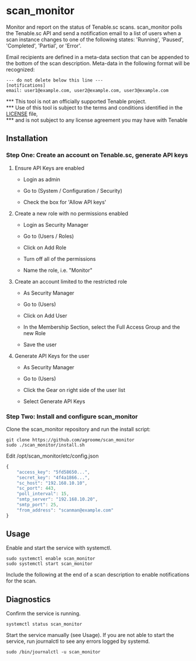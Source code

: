 # scan_monitor

Monitor and report on the status of Tenable.sc scans. scan_monitor polls the Tenable.sc API and send a notification
email to a list of users when a scan instance changes to one of the following states: 
 'Running', 'Paused', 'Completed', 'Partial', or 'Error'.
 
Email recipients are defined in a meta-data section that can be appended to the bottom of the scan 
description. Meta-data in the following format will be recognized:

```
--- do not delete below this line ---
[notifications]
email: user1@example.com, user2@example.com, user3@example.com 
```

*** This tool is not an officially supported Tenable project.                   
*** Use of this tool is subject to the terms and conditions identified in the [LICENSE](LICENSE) file,  
*** and is not subject to any license agreement you may have with Tenable 

## Installation

### Step One: Create an account on Tenable.sc, generate API keys
1. Ensure API Keys are enabled

    - Login as admin
    
    - Go to (System / Configuration / Security)
    
    - Check the box for 'Allow API keys'
    
2. Create a new role with no permissions enabled 

    - Login as Security Manager 

    - Go to (Users / Roles)
    
    - Click on Add Role
    
    - Turn off all of the permissions
    
    - Name the role, i.e. "Monitor"
    
3. Create an account limited to the restricted role

    - As Security Manager
    
    - Go to (Users)
    
    - Click on Add User
    
    - In the Membership Section, select the Full Access Group and the new Role
    
    - Save the user
    
4. Generate API Keys for the user

    - As Security Manager
    
    - Go to (Users)
    
    - Click the Gear on right side of the user list
    
    - Select Generate API Keys

### Step Two: Install and configure scan_monitor 
Clone the scan_monitor repository and run the install script:
```
git clone https://github.com/agroome/scan_monitor 
sudo ./scan_monitor/install.sh
```

Edit /opt/scan_monitor/etc/config.json
```javascript
{
    "access_key": "5fd58650...",
    "secret_key": "4f4a1866...",
    "sc_host": "192.168.10.10",
    "sc_port": 443,
    "poll_interval": 15,
    "smtp_server": "192.168.10.20",
    "smtp_port": 25,
    "from_address": "scanman@example.com"
}
```

## Usage
Enable and start the service with systemctl.
```
sudo systemctl enable scan_monitor
sudo systemctl start scan_monitor
```

Include the following at the end of a scan description to enable notifications for the scan.


## Diagnostics
Confirm the service is running. 
```commandline
systemctl status scan_monitor
```
Start the service manually (see Usage). If you are not able to start the service, run journalctl to see any errors logged by systemd. 
```commandline
sudo /bin/journalctl -u scan_monitor
```

